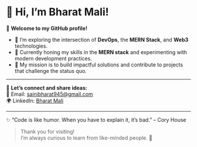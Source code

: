 # 👋 Hi, I’m Bharat Mali!

🌟 **Welcome to my GitHub profile!**

- 🔭 I’m exploring the intersection of **DevOps**, the **MERN Stack**, and **Web3** technologies.  
- 🌱 Currently honing my skills in the **MERN stack** and experimenting with modern development practices.  
- 🎯 My mission is to build impactful solutions and contribute to projects that challenge the status quo.  

---

💬 **Let’s connect and share ideas:**  
📧 Email: [sainibharat945@gmail.com](mailto:sainibharat945@gmail.com)    
🌍 LinkedIn: [Bharat Mali](https://www.linkedin.com/in/bharat-mali-0505b2168/)

---

✨ “Code is like humor. When you have to explain it, it’s bad.” – Cory House  

> Thank you for visiting!  
> I’m always curious to learn from like-minded people. 🙌
